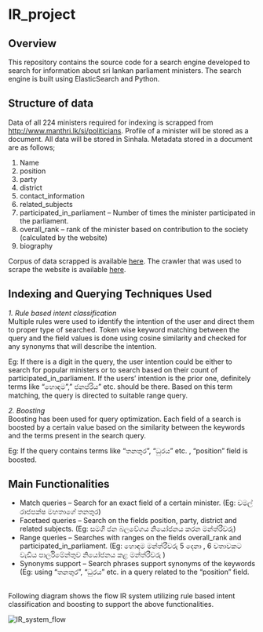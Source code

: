# IR_project

## Overview
This repository contains the source code for a search engine developed to search for information about sri lankan parliament ministers. The search engine is built using ElasticSearch and Python.

## Structure of data
Data of all 224 ministers required for indexing is scrapped from http://www.manthri.lk/si/politicians. Profile of a minister will be stored as a document. All data will be stored in Sinhala. Metadata stored in a document are as follows;
 1.	Name
 2.	position
 3.	party
 4.	district
 5.	contact_information
 6.	related_subjects
 7.	participated_in_parliament – Number of times the minister participated in the parliament.
 8.	overall_rank – rank of the minister based on contribution to the society (calculated by the website)
 9.	biography



Corpus of data scrapped is available [here](/app/data/data.json). The crawler that was used to scrape the website is available [here](https://github.com/Thisun1997/Web-Scraper).

## Indexing and Querying Techniques Used
 *1. Rule based intent classification*
<br>Multiple rules were used to identify the intention of the user and direct them to proper type of searched. Token wise keyword matching between the query and the field values is done using cosine similarity and checked for any synonyms that will describe the intention.
<br>

Eg: If there is a digit in the query, the user intention could be either to search for popular ministers or to search based on their count of participated_in_parliament. If the users’ intention is the prior one, definitely terms like “හොඳම”,” ජනප්රිය” etc. should be there. Based on this term matching, the query is directed to suitable range query.<br>

 *2. Boosting*
<br>Boosting has been used for query optimization. Each field of a search is boosted by a certain value based on the similarity between the keywords and the terms present in the search query.<br>

Eg: If the query contains terms like “තනතුර”, “ධුරය” etc. , “position” field is boosted.

## Main Functionalities
* Match queries – Search for an exact field of a certain minister. (Eg: චමල් රාජපක්ෂ මහතාගේ තනතුර)
* Facetaed queries – Search on the fields position, party, district and related subjects. (Eg: සමගි ජන බලවේගය නියෝජනය කරන මන්ත්රීවරු)
* Range queries – Searches with ranges on the fields overall_rank and participated_in_parliament. (Eg: හොඳම මන්ත්රීවරු 5 දෙනා , 6 වතාවකට වැඩිය පාර්ලිමේන්තුව නියෝජනය කළ මන්ත්රීවරු )
* Synonyms support – Search phrases support synonyms of the keywords (Eg: using “තනතුර”, “ධුරය” etc. in a query related to the “position” field.
<br>
Following diagram shows the flow IR system utilizing rule based intent classification and boosting to support the above functionalities.<br>

![IR_system_flow](https://user-images.githubusercontent.com/47599759/139177424-f6d7bd9f-1ff4-492d-b94a-085d10da50fc.png)
